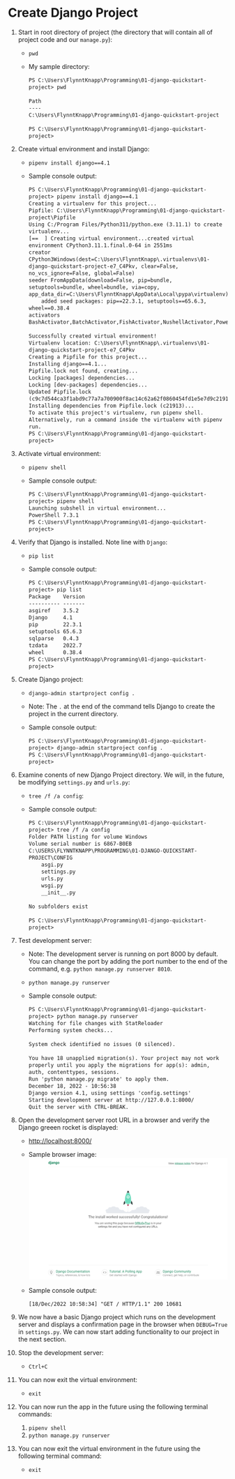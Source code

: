 # Create Django Project

1. Start in root directory of project (the directory that will contain all of project code and our `manage.py`):
    * `pwd`
    * My sample directory:

        ```console
        PS C:\Users\FlynntKnapp\Programming\01-django-quickstart-project> pwd

        Path
        ----
        C:\Users\FlynntKnapp\Programming\01-django-quickstart-project

        PS C:\Users\FlynntKnapp\Programming\01-django-quickstart-project>
        ```

1. Create virtual environment and install Django:
    * `pipenv install django==4.1`
    * Sample console output:

        ```console
        PS C:\Users\FlynntKnapp\Programming\01-django-quickstart-project> pipenv install django==4.1
        Creating a virtualenv for this project...
        Pipfile: C:\Users\FlynntKnapp\Programming\01-django-quickstart-project\Pipfile
        Using C:/Program Files/Python311/python.exe (3.11.1) to create virtualenv...
        [==  ] Creating virtual environment...created virtual environment CPython3.11.1.final.0-64 in 2551ms
        creator CPython3Windows(dest=C:\Users\FlynntKnapp\.virtualenvs\01-django-quickstart-project-e7_C4Pkv, clear=False, no_vcs_ignore=False, global=False)
        seeder FromAppData(download=False, pip=bundle, setuptools=bundle, wheel=bundle, via=copy, app_data_dir=C:\Users\FlynntKnapp\AppData\Local\pypa\virtualenv)
            added seed packages: pip==22.3.1, setuptools==65.6.3, wheel==0.38.4
        activators BashActivator,BatchActivator,FishActivator,NushellActivator,PowerShellActivator,PythonActivator

        Successfully created virtual environment!
        Virtualenv location: C:\Users\FlynntKnapp\.virtualenvs\01-django-quickstart-project-e7_C4Pkv
        Creating a Pipfile for this project...
        Installing django==4.1...
        Pipfile.lock not found, creating...
        Locking [packages] dependencies...
        Locking [dev-packages] dependencies...                                                                                                                                                                                          
        Updated Pipfile.lock (c9c7d544ca3f1abd9c77a7a700900f8ac14c62a62f0860454fd1e5e7d9c21913)!
        Installing dependencies from Pipfile.lock (c21913)...
        To activate this project's virtualenv, run pipenv shell.
        Alternatively, run a command inside the virtualenv with pipenv run.
        PS C:\Users\FlynntKnapp\Programming\01-django-quickstart-project>
        ```

1. Activate virtual environment:
    * `pipenv shell`
    * Sample console output:

        ```console
        PS C:\Users\FlynntKnapp\Programming\01-django-quickstart-project> pipenv shell
        Launching subshell in virtual environment...
        PowerShell 7.3.1
        PS C:\Users\FlynntKnapp\Programming\01-django-quickstart-project>
        ```

1. Verify that Django is installed. Note line with `Django`:
    * `pip list`
    * Sample console output:

        ```console
        PS C:\Users\FlynntKnapp\Programming\01-django-quickstart-project> pip list 
        Package    Version
        ---------- -------
        asgiref    3.5.2
        Django     4.1
        pip        22.3.1
        setuptools 65.6.3
        sqlparse   0.4.3
        tzdata     2022.7
        wheel      0.38.4
        PS C:\Users\FlynntKnapp\Programming\01-django-quickstart-project>
        ```

1. Create Django project:
    * `django-admin startproject config .`
    * Note: The `.` at the end of the command tells Django to create the project in the current directory.
    * Sample console output:

        ```console
        PS C:\Users\FlynntKnapp\Programming\01-django-quickstart-project> django-admin startproject config .
        PS C:\Users\FlynntKnapp\Programming\01-django-quickstart-project>
        ```

1. Examine conents of new Django Project directory. We will, in the future, be modifying `settings.py` and `urls.py`:
    * `tree /f /a config`:
    * Sample console output:

        ```console
        PS C:\Users\FlynntKnapp\Programming\01-django-quickstart-project> tree /f /a config
        Folder PATH listing for volume Windows
        Volume serial number is 6867-B0EB
        C:\USERS\FLYNNTKNAPP\PROGRAMMING\01-DJANGO-QUICKSTART-PROJECT\CONFIG
            asgi.py
            settings.py
            urls.py
            wsgi.py
            __init__.py

        No subfolders exist

        PS C:\Users\FlynntKnapp\Programming\01-django-quickstart-project>
        ```

1. Test development server:
    * Note: The development server is running on port 8000 by default.  You can change the port by adding the port number to the end of the command, e.g. `python manage.py runserver 8010`.
    * `python manage.py runserver`
    * Sample console output:

        ```console
        PS C:\Users\FlynntKnapp\Programming\01-django-quickstart-project> python manage.py runserver
        Watching for file changes with StatReloader
        Performing system checks...

        System check identified no issues (0 silenced).

        You have 18 unapplied migration(s). Your project may not work properly until you apply the migrations for app(s): admin, auth, contenttypes, sessions.
        Run 'python manage.py migrate' to apply them.
        December 18, 2022 - 10:56:38
        Django version 4.1, using settings 'config.settings'
        Starting development server at http://127.0.0.1:8000/
        Quit the server with CTRL-BREAK.
        ```

1. Open the development server root URL in a browser and verify the Django greeen rocket is displayed:
    * <http://localhost:8000/>
    * Sample browser image:
        ![Django Development Server](../images/django-development-server.png)
    * Sample console output:

        ```console
        [18/Dec/2022 10:58:34] "GET / HTTP/1.1" 200 10681
        ```

1. We now have a basic Django project which runs on the development server and displays a confirmation page in the browser when `DEBUG=True` in `settings.py`.  We can now start adding functionality to our project in the next section.

1. Stop the development server:
    * `Ctrl+C`

1. You can now exit the virtual environment:
    * `exit`

1. You can now run the app in the future using the following terminal commands:
    1. `pipenv shell`
    1. `python manage.py runserver`

1. You can now exit the virtual environment in the future using the following terminal command:
    * `exit`
